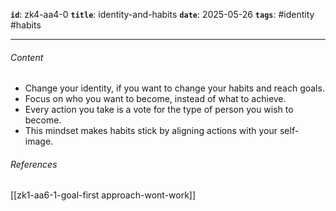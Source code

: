 **`id`**: zk4-aa4-0
**`title`**: identity-and-habits
**`date`**: 2025-05-26
**`tags`**: #identity #habits

---

###### Content

-   Change your identity, if you want to change your habits and reach goals.
-   Focus on who you want to become, instead of what to achieve.
-   Every action you take is a vote for the type of person you wish to become.
-   This mindset makes habits stick by aligning actions with your self-image.

###### References

[[zk1-aa6-1-goal-first approach-wont-work]]
